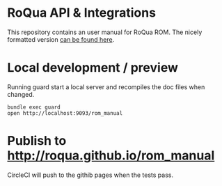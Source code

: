 RoQua API & Integrations
========================

This repository contains an user manual for RoQua ROM. The nicely formatted version [can be found here](http://roqua.github.io/rom_manual/).


Local development / preview
=============

Running guard start a local server and recompiles the doc files when changed.

    bundle exec guard
    open http://localhost:9093/rom_manual


Publish to http://roqua.github.io/rom_manual
===========================================

CircleCI will push to the githib pages when the tests pass.
